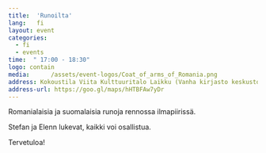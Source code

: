 ```yaml
---
title:  'Runoilta'
lang:   fi
layout: event
categories:
  - fi
  - events
time:  " 17:00 - 18:30"
logo: contain
media:      /assets/event-logos/Coat_of_arms_of_Romania.png
address: Kokoustila Viita Kulttuuritalo Laikku (Vanha kirjasto keskustorissa)
address-url: https://goo.gl/maps/hHTBFAw7yDr
---
```


Romanialaisia ja suomalaisia runoja rennossa ilmapiirissä.

Stefan ja Elenn lukevat, kaikki voi osallistua.

Tervetuloa!